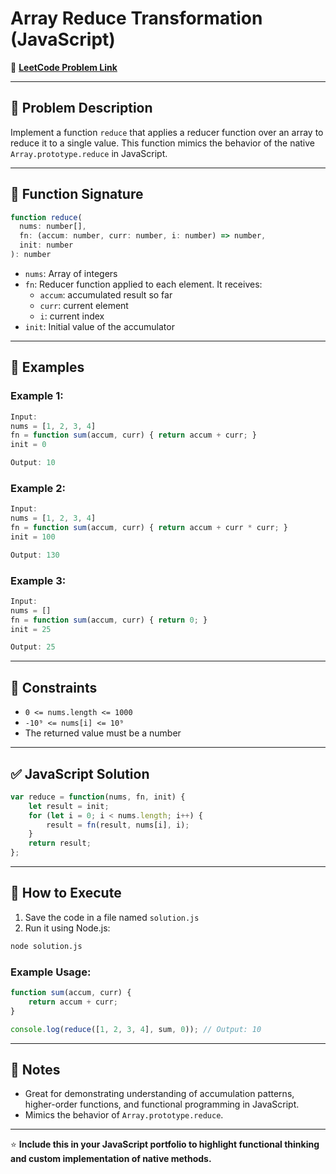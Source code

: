 # Array Reduce Transformation (JavaScript)

🔗 **[LeetCode Problem Link](https://leetcode.com/problems/array-reduce-transformation/description/?envType=study-plan-v2&envId=30-days-of-javascript)**

---

## 📖 Problem Description

Implement a function `reduce` that applies a reducer function over an array to reduce it to a single value. This function mimics the behavior of the native `Array.prototype.reduce` in JavaScript.

---

## 🧾 Function Signature

```javascript
function reduce(
  nums: number[],
  fn: (accum: number, curr: number, i: number) => number,
  init: number
): number
```

- `nums`: Array of integers
- `fn`: Reducer function applied to each element. It receives:
  - `accum`: accumulated result so far
  - `curr`: current element
  - `i`: current index
- `init`: Initial value of the accumulator

---

## 📝 Examples

### Example 1:
```javascript
Input:
nums = [1, 2, 3, 4]
fn = function sum(accum, curr) { return accum + curr; }
init = 0

Output: 10
```

### Example 2:
```javascript
Input:
nums = [1, 2, 3, 4]
fn = function sum(accum, curr) { return accum + curr * curr; }
init = 100

Output: 130
```

### Example 3:
```javascript
Input:
nums = []
fn = function sum(accum, curr) { return 0; }
init = 25

Output: 25
```

---

## 🚧 Constraints

- `0 <= nums.length <= 1000`
- `-10⁹ <= nums[i] <= 10⁹`
- The returned value must be a number

---

## ✅ JavaScript Solution

```javascript
var reduce = function(nums, fn, init) {
    let result = init;
    for (let i = 0; i < nums.length; i++) {
        result = fn(result, nums[i], i);
    }
    return result;
};
```

---

## 🚀 How to Execute

1. Save the code in a file named `solution.js`
2. Run it using Node.js:

```bash
node solution.js
```

### Example Usage:

```javascript
function sum(accum, curr) {
    return accum + curr;
}

console.log(reduce([1, 2, 3, 4], sum, 0)); // Output: 10
```

---

## 📌 Notes

- Great for demonstrating understanding of accumulation patterns, higher-order functions, and functional programming in JavaScript.
- Mimics the behavior of `Array.prototype.reduce`.

---

⭐ **Include this in your JavaScript portfolio to highlight functional thinking and custom implementation of native methods.**